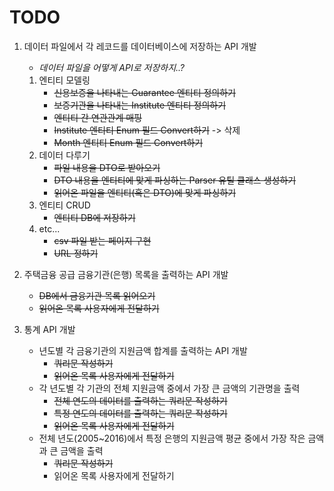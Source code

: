 # TODO
1. 데이터 파일에서 각 레코드를 데이터베이스에 저장하는 API 개발
    * _데이터 파일을 어떻게 API로 저장하지..?_
    1. 엔티티 모델링
        * ~~신용보증을 나타내는 Guarantee 엔티티 정의하기~~
        * ~~보증기관을 나타내는 Institute 엔티티 정의하기~~
        * ~~엔티티 간 연관관계 매핑~~
        * ~~Institute 엔티티 Enum 필드 Convert하기~~ -> 삭제
        * ~~Month 엔티티 Enum 필드 Convert하기~~
    2. 데이터 다루기
        * ~~파일 내용을 DTO로 받아오기~~
        * ~~DTO 내용을 엔티티에 맞게 파싱하는 Parser 유틸 클래스 생성하기~~
        * ~~읽어온 파일을 엔티티(혹은 DTO)에 맞게 파싱하기~~
    3. 엔티티 CRUD
        * ~~엔티티 DB에 저장하기~~
    4. etc...
        * ~~csv 파일 받는 페이지 구현~~
        * ~~URL 정하기~~
        
2. 주택금융 공급 금융기관(은행) 목록을 출력하는 API 개발
    * ~~DB에서 금융기관 목록 읽어오기~~
    * ~~읽어온 목록 사용자에게 전달하기~~
    
3. 통계 API 개발
   * 년도별 각 금융기관의 지원금액 합계를 출력하는 API 개발
      * ~~쿼리문 작성하기~~
      * ~~읽어온 목록 사용자에게 전달하기~~
   * 각 년도별 각 기관의 전체 지원금액 중에서 가장 큰 금액의 기관명을 출력
      * ~~전체 연도의 데이터를 출력하는 쿼리문 작성하기~~
      * ~~특정 연도의 데이터를 출력하는 쿼리문 작성하기~~
      * ~~읽어온 목록 사용자에게 전달하기~~
   * 전체 년도(2005~2016)에서 특정 은행의 지원금액 평균 중에서 가장 작은 금액과 큰 금액을 출력
      * ~~쿼리문 작성하기~~
      * 읽어온 목록 사용자에게 전달하기